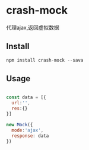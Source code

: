 # crash-mock

代理ajax,返回虚拟数据

## Install
```javascript
npm install crash-mock --sava
```

## Usage
```javascript

const data = [{
  url:'',
  res:{}
}]

new Mock({
  mode:'ajax',
  response: data
})

